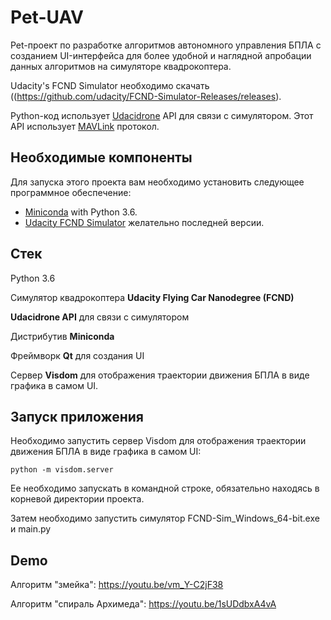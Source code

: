 # Pet-UAV

Pet-проект по разработке алгоритмов автономного управления БПЛА с созданием UI-интерфейса для более удобной и наглядной апробации данных алгоритмов на симуляторе квадрокоптера.

Udacity's FCND Simulator необходимо скачать ((https://github.com/udacity/FCND-Simulator-Releases/releases). 

Python-код использует [Udacidrone](https://udacity.github.io/udacidrone/) API для связи с симулятором. Этот API использует [MAVLink](http://qgroundcontrol.org/mavlink/start) протокол.

## Необходимые компоненты

Для запуска этого проекта вам необходимо установить следующее программное обеспечение:

- [Miniconda](https://conda.io/miniconda.html) with Python 3.6. 
- [Udacity FCND Simulator](https://github.com/udacity/FCND-Simulator-Releases/releases) желательно последней версии.
## Cтек

Python 3.6

Симулятор квадрокоптера **Udacity Flying Car Nanodegree (FCND)**

**Udacidrone API** для связи с симулятором

Дистрибутив **Miniconda**

Фреймворк **Qt** для создания UI

Сервер **Visdom** для отображения траектории движения БПЛА в виде графика в самом UI.


## Запуск приложения
Необходимо запустить cервер Visdom для отображения траектории движения БПЛА в виде графика в самом UI:
```
python -m visdom.server
```  
Ее необходимо запускать в командной строке, обязательно находясь в корневой директории проекта.

Затем необходимо запустить симулятор FCND-Sim_Windows_64-bit.exe и main.py

## Demo
Алгоритм "змейка": https://youtu.be/vm_Y-C2jF38

Алгоритм "спираль Архимеда": https://youtu.be/1sUDdbxA4vA